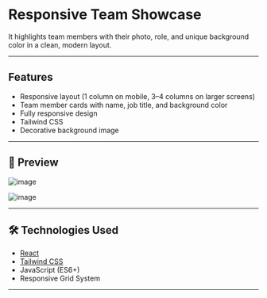 #  Responsive Team Showcase

 It highlights team members with their photo, role, and unique background color in a clean, modern layout.

---

##  Features

-  Responsive layout (1 column on mobile, 3–4 columns on larger screens)
-  Team member cards with name, job title, and background color
-  Fully responsive design
-  Tailwind CSS
-  Decorative background image

---

## 📸 Preview

![image](https://github.com/user-attachments/assets/ae44df63-bbee-4b80-869d-597fe91b8266)

![image](https://github.com/user-attachments/assets/fe08bc5e-3e03-46ca-8adf-6f5a93228c31)

---

## 🛠 Technologies Used

- [React](https://reactjs.org/)
- [Tailwind CSS](https://tailwindcss.com/)
- JavaScript (ES6+)
- Responsive Grid System

---



